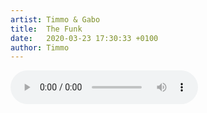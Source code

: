 ```yaml
---
artist: Timmo & Gabo
title:  The Funk 
date:   2020-03-23 17:30:33 +0100
author: Timmo
---
```

<div class="audio-container">

<audio controls>
  <source src="https://www.dropbox.com/s/j1y7zo77pwp7q4o/The%20Funk.mp3?raw=1" type="audio/mpeg">
Your browser does not support the audio element.
</audio>

</div>
